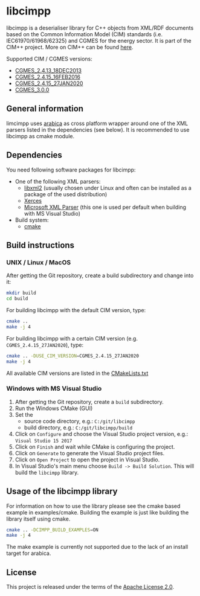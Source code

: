 # libcimpp

libcimpp is a deserialiser library for C++ objects from XML/RDF documents based on the Common Information Model (CIM) standards (i.e. IEC61970/61968/62325) and CGMES for the energy sector.
It is part of the CIM++ project. More on CIM++ can be found [here](http://rdcu.be/vOop).

Supported CIM / CGMES versions:

+ [CGMES_2.4.13_18DEC2013](https://sogno-platform.github.io/libcimpp/CGMES_2.4.13_18DEC2013/annotated.html)
+ [CGMES_2.4.15_16FEB2016](https://sogno-platform.github.io/libcimpp/CGMES_2.4.15_16FEB2016/annotated.html)
+ [CGMES_2.4.15_27JAN2020](https://sogno-platform.github.io/libcimpp/CGMES_2.4.15_27JAN2020/annotated.html)
+ [CGMES_3.0.0](https://sogno-platform.github.io/libcimpp/CGMES_3.0.0/annotated.html)

## General information

limcimpp uses [arabica](http://www.jezuk.co.uk/cgi-bin/view/arabica) as cross platform wrapper around one of the XML parsers listed in the dependencies (see below).
It is recommended to use libcimpp as cmake module.

## Dependencies

You need following software packages for libcimpp:

+ One of the following XML parsers:
  + [libxml2](http://www.xmlsoft.org/) (usually chosen under Linux and often can be installed as a package of the used distribution)
  + [Xerces](http://xerces.apache.org/xerces-c/)
  + [Microsoft XML Parser](https://support.microsoft.com/en-en/help/324460) (this one is used per default when building with MS Visual Studio)
+ Build system:
  + [cmake](https://cmake.org/)

## Build instructions

### UNIX / Linux / MacOS

After getting the Git repository, create a build subdirectory and change into it:

```bash
mkdir build
cd build
```

For building libcimpp with the default CIM version, type:

```bash
cmake ..
make -j 4
```

For building libcimpp with a certain CIM version (e.g. `CGMES_2.4.15_27JAN2020`), type:

```bash
cmake .. -DUSE_CIM_VERSION=CGMES_2.4.15_27JAN2020
make -j 4
```

All available CIM versions are listed in the [CMakeLists.txt](CMakeLists.txt)

### Windows with MS Visual Studio

1. After getting the Git repository, create a `build` subdirectory.
2. Run the Windows CMake (GUI)
3. Set the
   + source code directory, e.g.: `C:/git/libcimpp`
   + build directory, e.g.: `C:/git/libcimpp/build`
4. Click on `Configure` and choose the Visual Studio project version, e.g.: `Visual Studio 15 2017`
5. Click on `Finish` and wait while CMake is configuring the project.
6. Click on `Generate` to generate the Visual Studio project files.
7. Click on `Open Project` to open the project in Visual Studio.
8. In Visual Studio's main menu choose `Build -> Build Solution`. This will build the `libcimpp` library.

## Usage of the libcimpp library

For information on how to use the library please see the cmake based example in examples/cmake.
Building the example is just like building the library itself using cmake.

```bash
cmake .. -DCIMPP_BUILD_EXAMPLES=ON
make -j 4
```

The make example is currently not supported due to the lack of an install target for arabica.

## License

This project is released under the terms of the [Apache License 2.0](./LICENSE).
